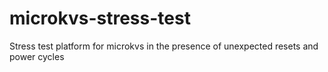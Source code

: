 # microkvs-stress-test
Stress test platform for microkvs in the presence of unexpected resets and power cycles
